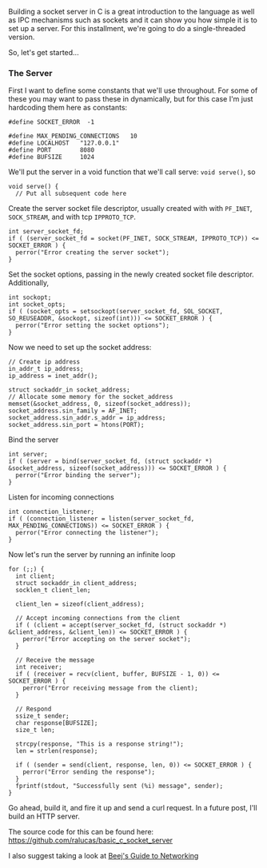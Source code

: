 Building a socket server in C is a great introduction to the language as well as IPC mechanisms such as sockets and it can show you how simple it is to set up a server.  For this installment, we're going to do a single-threaded version.

So, let's get started...

### The Server

First I want to define some constants that we'll use throughout. For some of these you may want to pass these in dynamically, but for this case I'm just hardcoding them here as constants:

```
#define SOCKET_ERROR  -1

#define MAX_PENDING_CONNECTIONS   10
#define LOCALHOST   "127.0.0.1"
#define PORT        8080
#define BUFSIZE     1024
```

We'll put the server in a void function that we'll call serve: `void serve()`, so
```
void serve() {
  // Put all subsequent code here
```

Create the server socket file descriptor, usually created with with `PF_INET`, `SOCK_STREAM`, and with tcp `IPPROTO_TCP`.

```
int server_socket_fd;
if ( (server_socket_fd = socket(PF_INET, SOCK_STREAM, IPPROTO_TCP)) <= SOCKET_ERROR ) {
  perror("Error creating the server socket");
}
```

Set the socket options, passing in the newly created socket file descriptor.  Additionally,

```
int sockopt;
int socket_opts;
if ( (socket_opts = setsockopt(server_socket_fd, SOL_SOCKET, SO_REUSEADDR, &sockopt, sizeof(int))) <= SOCKET_ERROR ) {
  perror("Error setting the socket options");
}
```

Now we need to set up the socket address:

```
// Create ip address
in_addr_t ip_address;
ip_address = inet_addr();

struct sockaddr_in socket_address;
// Allocate some memory for the socket_address
memset(&socket_address, 0, sizeof(socket_address));
socket_address.sin_family = AF_INET;
socket_address.sin_addr.s_addr = ip_address;
socket_address.sin_port = htons(PORT);
```

Bind the server

```
int server;
if ( (server = bind(server_socket_fd, (struct sockaddr *) &socket_address, sizeof(socket_address))) <= SOCKET_ERROR ) {
  perror("Error binding the server");
}
```

Listen for incoming connections

```
int connection_listener;
if ( (connection_listener = listen(server_socket_fd, MAX_PENDING_CONNECTIONS)) <= SOCKET_ERROR ) {
  perror("Error connecting the listener");
}
```

Now let's run the server by running an infinite loop

```
for (;;) {
  int client;
  struct sockaddr_in client_address;
  socklen_t client_len;

  client_len = sizeof(client_address);

  // Accept incoming connections from the client
  if ( (client = accept(server_socket_fd, (struct sockaddr *) &client_address, &client_len)) <= SOCKET_ERROR ) {
    perror("Error accepting on the server socket");
  }

  // Receive the message
  int receiver;
  if ( (receiver = recv(client, buffer, BUFSIZE - 1, 0)) <= SOCKET_ERROR ) {
    perror("Error receiving message from the client);
  }

  // Respond
  ssize_t sender;
  char response[BUFSIZE];
  size_t len;

  strcpy(response, "This is a response string!");
  len = strlen(response);

  if ( (sender = send(client, response, len, 0)) <= SOCKET_ERROR ) {
    perror("Error sending the response");
  }
  fprintf(stdout, "Successfully sent (%i) message", sender);
}
```

Go ahead, build it, and fire it up and send a curl request.  In a future post, I'll build an HTTP server.

The source code for this can be found here: <https://github.com/ralucas/basic_c_socket_server>

I also suggest taking a look at [Beej's Guide to Networking](http://beej.us/guide/bgnet/output/html/singlepage/bgnet.html)

